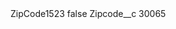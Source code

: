 <?xml version="1.0" encoding="UTF-8"?>
<CustomMetadata xmlns="http://soap.sforce.com/2006/04/metadata" xmlns:xsi="http://www.w3.org/2001/XMLSchema-instance" xmlns:xsd="http://www.w3.org/2001/XMLSchema">
    <label>ZipCode1523</label>
    <protected>false</protected>
    <values>
        <field>Zipcode__c</field>
        <value xsi:type="xsd:string">30065</value>
    </values>
</CustomMetadata>

